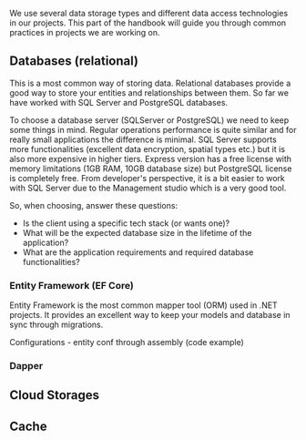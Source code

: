We use several data storage types and different data access technologies in our projects. This part of the handbook will guide you through common practices in projects we are working on.

## Databases (relational)

This is a most common way of storing data. Relational databases provide a good way to store your entities and relationships between them. So far we have worked with SQL Server and PostgreSQL databases.  

To choose a database server (SQLServer or PostgreSQL) we need to keep some things in mind. Regular operations performance is quite similar and for really small applications the difference is minimal. SQL Server supports more functionalities (excellent data encryption, spatial types etc.) but it is also more expensive in higher tiers. Express version has a free license with memory limitations (1GB RAM, 10GB database size) but PostgreSQL license is completely free. From developer's perspective, it is a bit easier to work with SQL Server due to the Management studio which is a very good tool. 

So, when choosing, answer these questions:

* Is the client using a specific tech stack (or wants one)?
* What will be the expected database size in the lifetime of the application?
* What are the application requirements and required database functionalities?

### Entity Framework (EF Core)

Entity Framework is the most common mapper tool (ORM) used in .NET projects. It provides an excellent way to keep your models and database in sync through migrations. 

Configurations - entity conf through assembly (code example)

### Dapper

 

## Cloud Storages



## Cache